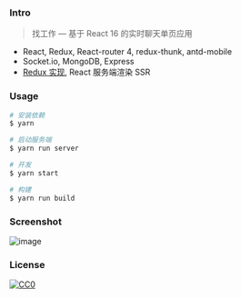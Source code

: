 ### Intro
> 找工作 — 基于 React 16 的实时聊天单页应用

- React, Redux, React-router 4, redux-thunk, antd-mobile
- Socket.io, MongoDB, Express
- [Redux 实现](https://github.com/ifyour/my-redux), React 服务端渲染 SSR

### Usage
```bash
# 安装依赖
$ yarn

# 启动服务端
$ yarn run server

# 开发
$ yarn start

# 构建
$ yarn run build
```

### Screenshot
![image](https://user-images.githubusercontent.com/15377484/37704558-1e5b85f6-2d34-11e8-967b-6a7cb7198c98.png)

### License
[![CC0](https://i.creativecommons.org/p/zero/1.0/88x31.png)](https://creativecommons.org/publicdomain/zero/1.0/)